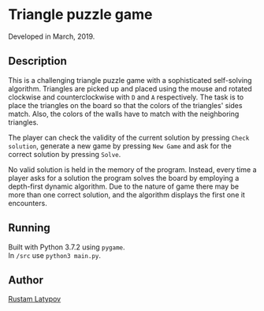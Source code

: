 # Triangle puzzle game 

Developed in March, 2019.

## Description

This is a challenging triangle puzzle game with a sophisticated self-solving algorithm. Triangles are picked up and placed using the mouse and rotated clockwise and counterclockwise with `D` and `A` respectively. The task is to place the triangles on the board so that the colors of the triangles' sides match. Also, the colors of the walls have to match with the neighboring triangles.

The player can check the validity of the current solution by pressing `Check solution`, generate a new game by pressing `New Game` and ask for the correct solution by pressing `Solve`. 

No valid solution is held in the memory of the program. Instead, every time a player asks for a solution the program solves the board by employing a depth-first dynamic algorithm. Due to the nature of game there may be more than one correct solution, and the algorithm displays the first one it encounters. 


## Running

Built with Python 3.7.2 using `pygame`.<br/>
In `/src` use `python3 main.py`.


## Author

[Rustam Latypov](mailto:rustam.latypov@aalto.fi)
